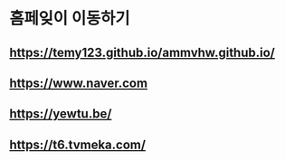 # 홈페잊이 이동하기 

## https://temy123.github.io/ammvhw.github.io/

## https://www.naver.com

## https://yewtu.be/

## https://t6.tvmeka.com/

